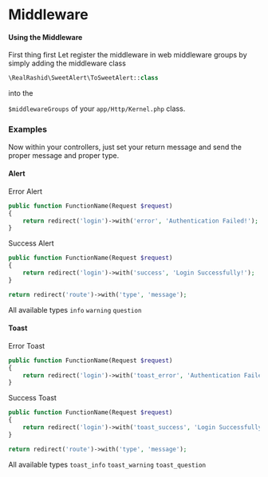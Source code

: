 # Middleware

#### Using the Middleware


First thing first 
Let register the middleware in web middleware groups by simply adding the middleware class

```php
\RealRashid\SweetAlert\ToSweetAlert::class
```

into the 

`$middlewareGroups` of your `app/Http/Kernel.php` class.

### Examples

Now within your controllers, just set your return message and send the proper message and proper type.

#### Alert

Error Alert
```php
public function FunctionName(Request $request)
{
	return redirect('login')->with('error', 'Authentication Failed!');
}

```
Success Alert
```php
public function FunctionName(Request $request)
{
	return redirect('login')->with('success', 'Login Successfully!');
}

```

```php
return redirect('route')->with('type', 'message');
```

All available types
`info` `warning` `question` 

#### Toast

Error Toast
```php
public function FunctionName(Request $request)
{
	return redirect('login')->with('toast_error', 'Authentication Failed!');
}

```
Success Toast
```php
public function FunctionName(Request $request)
{
	return redirect('login')->with('toast_success', 'Login Successfully!');
}

```

```php
return redirect('route')->with('type', 'message');
```

All available types
`toast_info` `toast_warning` `toast_question` 
